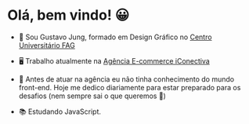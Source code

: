 # Olá, bem vindo! 😀

- 🖖 Sou Gustavo Jung, formado em Design Gráfico no [Centro Universitário FAG](https://www.fag.edu.br/)

- 🖥 Trabalho atualmente na [Agência E-commerce iConectiva](https://iconectiva.com.br/)

- 👀 Antes de atuar na agência eu não tinha conhecimento do mundo front-end. Hoje me dedico diariamente para estar preparado para os desafios (nem sempre sai o que queremos 🤣)

- 📚 Estudando JavaScript.

<!---
gustavojung23/gustavojung23 is a ✨ special ✨ repository because its `README.md` (this file) appears on your GitHub profile.
You can click the Preview link to take a look at your changes.
--->
